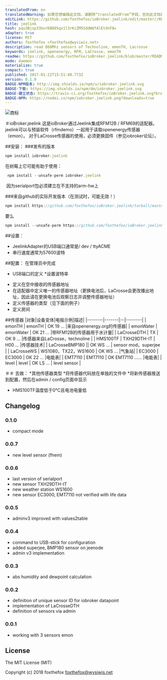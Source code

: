 ```yaml
---
translatedFrom: en
translatedWarning: 如果您想编辑此文档，请删除“translatedFrom”字段，否则此文档将再次自动翻译
editLink: https://github.com/foxthefox/ioBroker.jeelink/edit/master//README.md
title: jeelink
hash: pqu3Bjsp33UvrKBQ05qx1l3rKcZM5SddWQfAlEtdnF8=
adapter: true
license: MIT
authors: foxthefox <foxthefox@wysiwis.net>
description: read 868Mhz sensors of Technoline, emonTH, Lacrosse 
keywords: jeelink, openenergy, RFM, LaCrosse, emonTH
readme: https://github.com/foxthefox/ioBroker.jeelink/blob/master/README.md
mode: daemon
materialize: true
compact: true
published: 2017-01-22T15:51:48.773Z
version: 0.1.0
BADGE-NPM版本: http://img.shields.io/npm/v/iobroker.jeelink.svg
BADGE-下载: https://img.shields.io/npm/dm/iobroker.jeelink.svg
BADGE-建立状态: https://travis-ci.org/foxthefox/ioBroker.jeelink.svg?branch=master
BADGE-NPM: https://nodei.co/npm/iobroker.jeelink.png?downloads=true
---
```

![商标](zh-cn/adapterref/iobroker.jeelink/../../../en/adapterref/iobroker.jeelink/admin/jeelab_logo.png)


＃ioBroker.jeelink
这是ioBroker通过Jeelink集成RFM12B / RFM69的适配器。
jeelink可以与预装软件（rfmdemo）一起用于读取openenergy传感器（emon）。
对于LaCrosse传感器的使用，必须更换固件（参见iobroker论坛）。

##安装：
###发布的版本
```javascript
npm install iobroker.jeelink
```

在树莓上它可能有助于使用：

```javascript
 npm install --unsafe-perm iobroker.jeelink
 ```

 因为serialport包必须建立在不支持的arm-hw上

###来自github的实际开发版本（在测试时，可能无效！）
```javascript
npm install https://github.com/foxthefox/ioBroker.jeelink/tarball/master --production
```

要么

```javascript
npm install --unsafe-perm https://github.com/foxthefox/ioBroker.jeelink/tarball/master --production
```

##设置：
 -  JeelinkAdapter的USB端口通常是/ dev / ttyACME
 - 串行速度通常为57600波特

##配置：
在管理员中完成

* USB端口的定义
*设置波特率
 - 定义在空中接收的传感器地址
 - 在适配器中定义唯一的传感器地址（更换电池后，LaCrosse会更改播出地址，因此请在更换电池后观察日志并调整传感器地址）
 - 定义传感器的类型（见下面的例子）
 - 定义房间

##传感器
|对象|设备变体|电报示例|描述|
|--------|-------|:-:|--------|
| emonTH | emonTH | OK 19 ... |来自openenergy.org的传感器|
| emonWater | emonWater | OK 21 ... |带RFM12B的传感器用于水计量|
| LaCrosseDTH | TX | OK 9 ... |传感器来自LaCrosse，technoline |
| HMS100TF | TXH29DTH-IT | H00 ... |传感器技术|
| LaCrosseBMP180 || OK WS ... | sensor mod，superjee |
| LaCrosseWS | WS1080，TX22，WS1600 | OK WS ... |气象站|
| EC3000 | EC3000 | OK 22 ... |电能表|
| EMT7110 | EMT7110 | OK EMT7110 ...... |电能表|
| level | level | OK LS ... | level sensor |

＃＃ 去做：
*其他传感器类型
*将传感器代码放在单独的文件中
*将新传感器推送到配置，然后在admin / config页面中显示
* HMS100TF温度低于0°C且电池电量低

## Changelog
### 0.1.0
* compact mode
### 0.0.7
* new level sensor (fhem) 
### 0.0.6
* last version of serialport
* new sensor TXH29DTH-IT
* new weather station WS1600
* new sensor EC3000, EMT7110 not verified with life data

### 0.0.5
* adminv3 improved with values2table

### 0.0.4
* command to USB-stick for configuration
* added superjee, BMP180 sensor on jeenode
* admin v3 implementation

### 0.0.3
* abs humidity and dewpoint calculation

### 0.0.2
* definition of unique sensor ID for iobroker datapoint
* implementation of LaCrosseDTH
* definition of sensors via admin

### 0.0.1
* working with 3 sensors emon

## License

The MIT License (MIT)

Copyright (c) 2018 foxthefox <foxthefox@wysiwis.net>